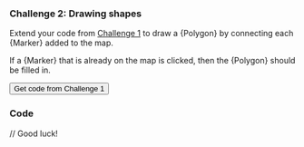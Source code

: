 ### Challenge 2: Drawing shapes

Extend your code from [Challenge 1](javascript:setSlide(13)) to draw a {Polygon} by connecting each {Marker} added to the map.

If a {Marker} that is already on the map is clicked, then the {Polygon} should be filled in.

<button class="btn" onclick="javascript:if(confirm('Are you sure you want to get code from Challenge 1?')) editor.getSession().setValue(localStorage.getItem('13'))">Get
code from Challenge 1</button>

### Code
// Good luck!
